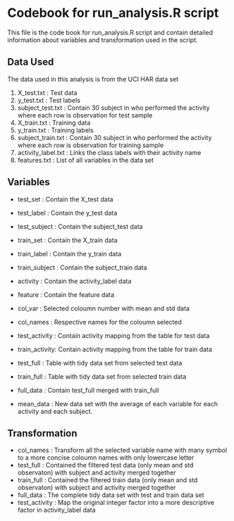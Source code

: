 # Codebook for run_analysis.R script

This file is the code book for run_analysis.R script and contain detailed information about variables and transformation used in the script. 

## Data Used
The data used in this analysis is from the UCI HAR data set 
1. X_test.txt         : Test data
2. y_test.txt         : Test labels
3. subject_test.txt   : Contain 30 subject in who performed the activity where each row is observation for test sample
4. X_train.txt        : Training data
5. y_train.txt        : Training labels
6. subject_train.txt  : Contain 30 subject in who performed the activity where each row is observation for training sample
7. activity_label.txt : Links the class labels with their activity name
8. features.txt       : List of all variables in the data set

## Variables
* test_set      : Contain the X_test data
* test_label    : Contain the y_test data
* test_subject  : Contain the subject_test data
* train_set     : Contain the X_train data
* train_label   : Contain the y_train data
* train_subject : Contain the subject_train data
* activity      : Contain the activity_label data
* feature       : Contain the feature data

* col_var       : Selected coloumn number with mean and std data
* col_names     : Respective names for the coloumn selected
* test_activity : Contain activity mapping from the table for test data
* train_activity: Contain activity mapping from the table for train data
* test_full     : Table with tidy data set from selected test data
* train_full    : Table with tidy data set from selected train data
* full_data     : Contain test_full merged with train_full
* mean_data     : New data set with the average of each variable for each activity and each subject.

## Transformation 
* col_names     : Transform all the selected variable name with many symbol to a more concise coloumn names with only lowercase letter
* test_full     : Contained the filtered test data (only mean and std observaton) with subject and activity merged together
* train_full    : Contained the filtered train data (only mean and std observaton) with subject and activity merged together
* full_data     : The complete tidy data set with test and train data set
* test_activity : Map the original integer factor into a more descriptive factor in activity_label data
